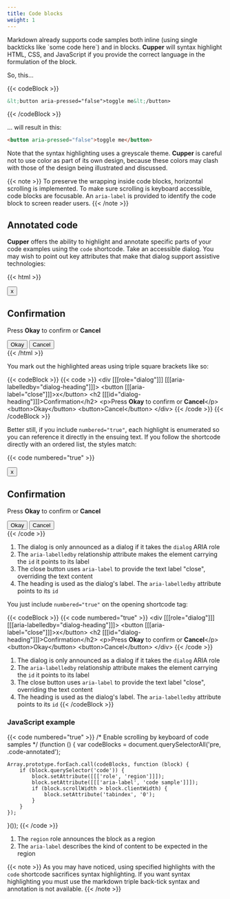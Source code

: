 ```yaml
---
title: Code blocks
weight: 1
---
```


Markdown already supports code samples both inline (using single backticks like \`some code here\`) and in blocks. **Cupper** will syntax highlight HTML, CSS, and JavaScript if you provide the correct language in the formulation of the block.

So, this&hellip;

{{< codeBlock >}}
```html
&lt;button aria-pressed="false">toggle me&lt;/button>
```
{{< /codeBlock >}}

&hellip; will result in this:

```html
<button aria-pressed="false">toggle me</button>
```

Note that the syntax highlighting uses a greyscale theme. **Cupper** is careful not to use color as part of its own design, because these colors may clash with those of the design being illustrated and discussed.

{{< note >}}
To preserve the wrapping inside code blocks, horizontal scrolling is implemented. To make sure scrolling is keyboard accessible, code blocks are focusable. An `aria-label` is provided to identify the code block to screen reader users.
{{< /note >}}

## Annotated code

**Cupper** offers the ability to highlight and annotate specific parts of your code examples using the `code` shortcode. Take an accessible dialog. You may wish to point out key attributes that make that dialog support assistive technologies:

{{< html >}}
<div ((role="dialog")) ((aria-labelledby="dialog-heading"))>
  <button ((aria-label="close"))>x</button>
  <h2 ((id="dialog-heading"))>Confirmation</h2>
  <p>Press <strong>Okay</strong> to confirm or <strong>Cancel</strong></p>
  <button>Okay</button>
  <button>Cancel</button>
</div>
{{< /html >}}

You mark out the highlighted areas using triple square brackets like so:

{{< codeBlock >}}
&#x7b;{&lt; code >}}
&lt;div [[[role="dialog"]]] [[[aria-labelledby="dialog-heading"]]]>
    &lt;button [[[aria-label="close"]]]>x&lt;/button>
    &lt;h2 [[[id="dialog-heading"]]]>Confirmation&lt;/h2>
    &lt;p>Press <strong>Okay</strong> to confirm or <strong>Cancel</strong>&lt;/p>
    &lt;button>Okay&lt;/button>
    &lt;button>Cancel&lt;/button>
&lt;/div>
&#x7b;{&lt; /code >}}
{{< /codeBlock >}}

Better still, if you include `numbered="true"`, each highlight is enumerated so you can reference it directly in the ensuing text. If you follow the shortcode directly with an ordered list, the styles match:

{{< code numbered="true" >}}
<div [[[role="dialog"]]] [[[aria-labelledby="dialog-heading"]]]>
  <button [[[aria-label="close"]]]>x</button>
  <h2 [[[id="dialog-heading"]]]>Confirmation</h2>
  <p>Press <strong>Okay</strong> to confirm or <strong>Cancel</strong></p>
  <button>Okay</button>
  <button>Cancel</button>
</div>
{{< /code >}}

1. The dialog is only announced as a dialog if it takes the `dialog` ARIA role
2. The `aria-labelledby` relationship attribute makes the element carrying the `id` it points to its label
3. The close button uses `aria-label` to provide the text label "close", overriding the text content
4. The heading is used as the dialog's label. The `aria-labelledby` attribute points to its `id`

You just include `numbered="true"` on the opening shortcode tag:

{{< codeBlock >}}
&#x7b;{&lt; code numbered="true" >}}
&lt;div [[[role="dialog"]]] [[[aria-labelledby="dialog-heading"]]]>
    &lt;button [[[aria-label="close"]]]>x&lt;/button>
    &lt;h2 [[[id="dialog-heading"]]]>Confirmation&lt;/h2>
    &lt;p>Press <strong>Okay</strong> to confirm or <strong>Cancel</strong>&lt;/p>
    &lt;button>Okay&lt;/button>
    &lt;button>Cancel&lt;/button>
&lt;/div>
&#x7b;{&lt; /code >}}

1. The dialog is only announced as a dialog if it takes the `dialog` ARIA role
2. The `aria-labelledby` relationship attribute makes the element carrying the `id` it points to its label
3. The close button uses `aria-label` to provide the text label "close", overriding the text content
4. The heading is used as the dialog's label. The `aria-labelledby` attribute points to its `id`
{{< /codeBlock >}}

### JavaScript example

{{< code numbered="true" >}}
/* Enable scrolling by keyboard of code samples */
(function () {
    var codeBlocks = document.querySelectorAll('pre, .code-annotated');

    Array.prototype.forEach.call(codeBlocks, function (block) {
        if (block.querySelector('code')) {
            block.setAttribute([[['role', 'region']]]);
            block.setAttribute([[['aria-label', 'code sample']]]);
            if (block.scrollWidth > block.clientWidth) {
                block.setAttribute('tabindex', '0');
            }
        }
    });
}());
{{< /code >}}

1. The `region` role announces the block as a region
2. The `aria-label` describes the kind of content to be expected in the region

{{< note >}}
As you may have noticed, using specified highlights with the `code` shortcode sacrifices syntax highlighting. If you want syntax highlighting you must use the markdown triple back-tick syntax and annotation is not available.
{{< /note >}}
